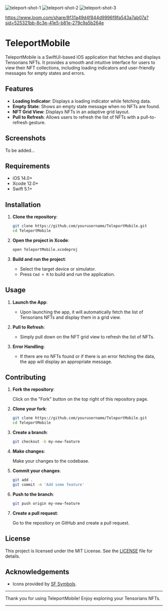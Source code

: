 ![teleport-shot-1](https://github.com/rodneyg/TeleportMobile/assets/6868495/2d242bbb-4ad6-47a0-88a1-d7027be15732)
![teleport-shot-2](https://github.com/rodneyg/TeleportMobile/assets/6868495/837d8cee-94c7-4031-84a8-82707949cc0c)
![teleport-shot-3](https://github.com/rodneyg/TeleportMobile/assets/6868495/ab724c10-6661-43bb-95a3-3628feb9f926)

https://www.loom.com/share/8f31a49d4f844d9996f8fa543a7ab07a?sid=525321bb-8c3e-41e5-b81e-279c9a5b264e

# TeleportMobile

TeleportMobile is a SwiftUI-based iOS application that fetches and displays Tensorians NFTs. It provides a smooth and intuitive interface for users to view their NFT collections, including loading indicators and user-friendly messages for empty states and errors.

## Features

- **Loading Indicator**: Displays a loading indicator while fetching data.
- **Empty State**: Shows an empty state message when no NFTs are found.
- **NFT Grid View**: Displays NFTs in an adaptive grid layout.
- **Pull to Refresh**: Allows users to refresh the list of NFTs with a pull-to-refresh gesture.

## Screenshots

To be added...

## Requirements

- iOS 14.0+
- Xcode 12.0+
- Swift 5.1+

## Installation

1. **Clone the repository**:

    ```bash
    git clone https://github.com/yourusername/TeleportMobile.git
    cd TeleportMobile
    ```

2. **Open the project in Xcode**:

    ```bash
    open TeleportMobile.xcodeproj
    ```

3. **Build and run the project**:
    - Select the target device or simulator.
    - Press `Cmd + R` to build and run the application.

## Usage

1. **Launch the App**:
   - Upon launching the app, it will automatically fetch the list of Tensorians NFTs and display them in a grid view.

2. **Pull to Refresh**:
   - Simply pull down on the NFT grid view to refresh the list of NFTs.

3. **Error Handling**:
   - If there are no NFTs found or if there is an error fetching the data, the app will display an appropriate message.

## Contributing

1. **Fork the repository**:

    Click on the "Fork" button on the top right of this repository page.

2. **Clone your fork**:

    ```bash
    git clone https://github.com/yourusername/TeleportMobile.git
    cd TeleportMobile
    ```

3. **Create a branch**:

    ```bash
    git checkout -b my-new-feature
    ```

4. **Make changes**:

    Make your changes to the codebase.

5. **Commit your changes**:

    ```bash
    git add .
    git commit -m 'Add some feature'
    ```

6. **Push to the branch**:

    ```bash
    git push origin my-new-feature
    ```

7. **Create a pull request**:

    Go to the repository on GitHub and create a pull request.

## License

This project is licensed under the MIT License. See the [LICENSE](LICENSE) file for details.

## Acknowledgements

- Icons provided by [SF Symbols](https://developer.apple.com/sf-symbols/).

---

Thank you for using TeleportMobile! Enjoy exploring your Tensorians NFTs.

---
